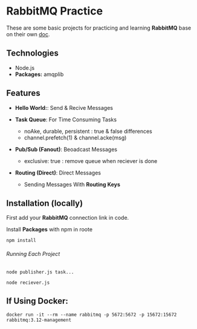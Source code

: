 # RabbitMQ Practice

These are some basic projects for practicing and learning **RabbitMQ** base on their own [doc](https://www.rabbitmq.com/getstarted.html). 



## Technologies

- Node.js
- **Packages:** amqplib


## Features

- **Hello World:**: Send & Recive Messages

- **Task Queue**: For Time Consuming Tasks
    - noAke, durable, persistent : true & false differences
    - channel.prefetch(1) & channel.acke(msg)

- **Pub/Sub (Fanout)**: Beoadcast Messages
    - exclusive: true : remove queue when reciever is done

- **Routing (Direct)**: Direct Messages
    - Sending Messages With **Routing Keys**


## Installation (locally)

First add your **RabbitMQ** connection link in code.

Install **Packages** with npm in roote

```shell
npm install

```
###### Running Each Project

```shell
node publisher.js task...

node reciever.js
```
## If Using Docker:
```shell
docker run -it --rm --name rabbitmq -p 5672:5672 -p 15672:15672 rabbitmq:3.12-management
```

<!-- ## Installation (Production)

[Deployment Guid](https://dev.to/kunalukey/how-to-setup-and-deploy-a-mern-stack-project-for-free-5acl)

## Screenshots

![Cover](./cover.png) -->